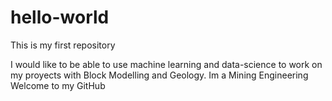 # hello-world
This is my first repository

I would like to be able to use machine learning and data-science to work on my proyects with Block Modelling and Geology.
Im a Mining Engineering
Welcome to my GitHub
